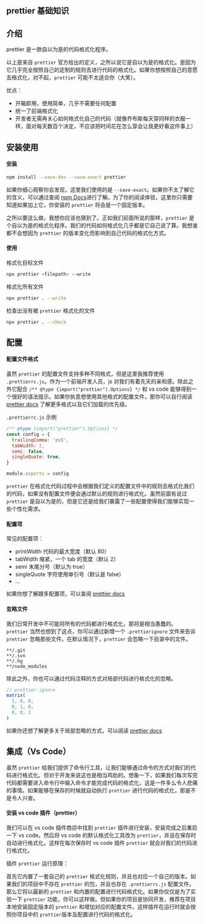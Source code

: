 ## prettier 基础知识

## 介绍

prettier 是一款自以为是的代码格式化程序。

以上是来自 `prettier` 官方给出的定义，之所以说它是自以为是的格式化。是因为它几乎完全按照自己的定制的规则去进行代码的格式化。如果你想按照自己的意愿去格式化，对不起，`prettier` 可能不太适合你（大笑）。

优点：

- 开箱即用，使用简单，几乎不需要任何配置
- 统一了前端格式化
- 开发者无需再关心如何格式化自己的代码（就像乔布斯每天穿同样的衣服一样，面对每天数百个决定，不应该把时间花在怎么穿会让我更好看这件事上）

## 安装使用

#### 安装

```bash
npm install --save-dev --save-exact prettier
```

如果你细心观察你会发现，这里我们使用的是 `--save-exact`。如果你不太了解它的含义，可以通过查阅 [npm Docs](https://docs.npmjs.com/cli/v6/commands/npm-install)进行了解。为了你的阅读体验，这里你只需要知道如果加上它，你安装的 `prettier` 将会是一个固定版本。

之所以要这么做，我想你应该也猜到了。正如我们前面所说的那样，`prettier` 是个自以为是的格式化程序。我们的代码如何格式化几乎都是它自己说了算。我想谁都不会想因为 `prettier` 的版本变化而影响到自己代码的格式化方式。

#### 使用

格式化目标文件

```bash
npx prettier <filepath> --write
```

格式化所有文件

```bash
npx prettier . --write
```

检查出没有被 `prettier` 格式化的文件

```bash
npx prettier . --check
```

## 配置

#### 配置文件格式

虽然 `prettier` 的配置文件支持多种不同格式，但是这里我推荐使用 `.prettierrc.js`。作为一个前端开发人员，js 对我们有着先天的亲和感。除此之外它配合 `/** @type {import("prettier").Options} */` 和 vs code 能够得到一个很好的语法提示。如果你执意想使用其他格式的配置文件，那你可以自行阅读 [prettier docs](https://prettier.io/docs/en/configuration.html) 了解更多格式以及它们加载的优先级。

`.prettierrc.js` 示例

```js
/** @type {import("prettier").Options} */
const config = {
  trailingComma: 'es5',
  tabWidth: 2,
  semi: false,
  singleQuote: true,
}

module.exports = config
```

`prettier` 在格式化代码过程中会根据我们定义的配置文件中的规则去格式化我们的代码，如果没有配置文件便会通过默认的规则进行格式化。虽然前面有说过 `prettier` 是自以为是的，但是它还是给我们暴露了一些配置使得我们能够实现一些个性化需求。

#### 配置项

常见的配置项：

- printWidth 代码的最大宽度（默认 80）
- tabWidth 缩紧，一个 tab 的宽度（默认 2）
- semi 末尾分号（默认为 true）
- singleQuote 字符使用单引号（默认是 false）
- ...

如果你想了解跟多配置项，可以查阅 [prettier docs](https://prettier.io/docs/en/options.html#file-path)

#### 忽略文件

我们日常开发中不可能将所有的代码都进行格式化，那将是相当愚蠢的。`prettier` 当然也想到了这点，你可以通过新增一个 `.prettierignore` 文件来告诉 `prettier` 忽略那些文件。在默认情况下，`prettier` 会忽略一下目录中的文件。

```
**/.git
**/.svn
**/.hg
**/node_modules
```

除此之外，你也可以通过代码注释的方式对局部代码进行格式化的忽略。

```js
// prettier-ignore
matrix(
  1, 0, 0,
  0, 1, 0,
  0, 0, 1
)
```

如果你还想了解更多关于局部忽略的方式，可以阅读 [prettier docs](https://prettier.io/docs/en/ignore.html)

## 集成（Vs Code）

虽然 `prettier` 给我们提供了命令行工具，让我们能够通过命令的方式对我们的代码进行格式化。但对于开发来说这也是相当鸡肋的。想象一下，如果我们每次写完代码都需要进入命令行中输入命令才能完成代码的格式化，这是一件多么令人悲痛的事情。如果能够在保存的时候就自动执行 `prettier` 进行代码的格式化，那是不是令人兴奋。

#### 安装 vs code 插件（prettier）

我们可以在 vs code 插件商店中找到 `prettier` 插件进行安装，安装完成之后重启一下 vs code。然后将 vs code 的默认格式化工具改为 `prettier`，并且在保存时自动进行格式化。这样在每次保存时 vs code 插件 `prettier` 就会对我们的代码进行格式化。

插件 `prettier` 运行原理：

首先它内置了一套自己的 `prettier` 格式化规则，并且也对应一个自己的版本。如果我们的项目中不存在 `prettier`
的包，并且也存在 `.prettierrc.js` 配置文件。那么它将以最新的 `prettier` 和内置的配置进行代码格式化。如果你仅仅是为了实验一下 `prettier` 功能，你可以这样做。但如果你的项目是协同开发，推荐在项目本地安装固定版本的 `prettier` 和增加对应的配置文件。这样插件在运行时就会按照你项目中的 `prettier`版本及配置进行代码的格式化。
